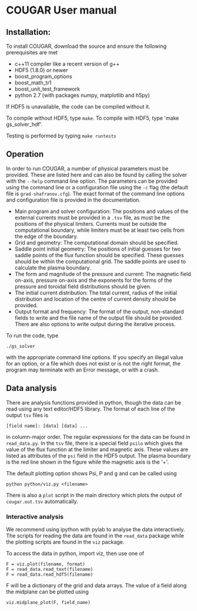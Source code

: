 COUGAR User manual
==================


Installation:
-------------------------
To install COUGAR, download the source and ensure the following prerequisites are met

* c++11 compiler like a recent version of g++
* HDF5 (1.8.0) or newer
* boost_program_options
* boost_math_tr1
* boost_unit_test_framework
* python 2.7 (with packages numpy, matplotlib and h5py)

If HDF5 is unavailable, the code can be compiled without it. 

To compile without HDF5, type `make`. To compile with HDF5, type 'make gs_solver_hdf'. 

Testing is performed by typing `make runtests` 

Operation
-----------

In order to run COUGAR, a number of physical parameters must be provided. These are listed here and can also be found by calling the solver with the `--help` command line option. The parameters can be provided using the command line or a configuration file using the `-c` flag (the default file is `grad-shafranov.cfg`). The exact format of the command line options and configuration file is provided in the documentation.

* Main program and solver configuration: The positions and values of the external currents must be provided in a `.tsv` file, as must be the positions of the physical limiters. Currents must be outside the computational boundary, while limiters must be at least two cells from the edge of the boundary.
* Grid and geometry: The computational domain should be specified.
* Saddle point initial geometry: The positions of initial guesses for two saddle points of the flux function should be specified. These guesses should be within the computational grid. The saddle points are used to calculate the plasma boundary.
* The form and magnitude of the pressure and current: The magnetic field on-axis, pressure on-axis and the exponents for the forms of the pressure and toroidal field distributions should be given. 
* The initial current distribution: The total current, radius of the initial distribution and location of the centre of current density should be provided. 
* Output format and frequency: The format of the output, non-standard fields to write and the file name of the output file should be provided. There are also options to write output during the iterative process. 

To run the code, type 

    ./gs_solver

with the appropriate command line options. If you specify an illegal value for an option, or a file which does not exist or is not the right format, the program may terminate with an Error message, or with a crash.


Data analysis
-------------------------

There are analysis functions provided in python, though the data can be read using any text editor/HDF5 library. The format of each line of the output `tsv` files is
    
    [field name]: [data] [data] ... 
    
in column-major order. The regular expressions for the data can be found in `read_data.py`. In the `tsv` file, there is a special field `psilo` which gives the value of the flux function at the limiter and magnetic axis. These values are listed as attributes of the `psi` field in the HDF5 output. The plasma boundary is the red line shown in the figure while the magnetic axis is the '+'. 

The default plotting option shows Psi, P and g and can be called using 

    python python/viz.py <filename> 
    
There is also a `plot` script in the main directory which plots the output of `cougar.out.tsv` automatically. 

### Interactive analysis

We recommend using ipython with pylab to analyse the data interactively. The scripts for reading the data are found in the `read_data` package while the plotting scripts are found in the `viz` package. 
    
To access the data in python, import viz, then use one of 

    F = viz.plot(filename, format)
    F = read_data.read_text(filename)
    F = read_data.read_hdf5(filename)

F will be a dictionary of the grid and data arrays. The value of a field along the midplane can be plotted using 

    viz.midplane_plot(F, field_name)
